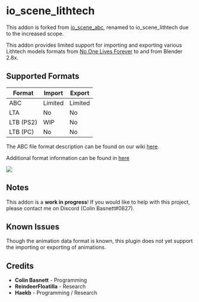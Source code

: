 # io_scene_lithtech

This addon is forked from [io_scene_abc](https://github.com/cmbasnett/io_scene_abc), renamed to io_scene_lithtech due to the increased scope. 

This addon provides limited support for importing and exporting various Lithtech models formats from [No One Lives Forever](https://en.wikipedia.org/wiki/The_Operative:_No_One_Lives_Forever) to and from Blender 2.8x.

## Supported Formats

Format | Import | Export
--- | --- | ---
ABC | Limited | Limited
LTA | No | No
LTB (PS2) | WIP | No
LTB (PC) | No | No

The ABC file format description can be found on our wiki [here](https://github.com/cmbasnett/io_scene_abc/wiki/ABC).

Additional format information can be found in [here](https://github.com/haekb/io_scene_lithtech/research)

![](https://raw.githubusercontent.com/haekb/io_scene_lithtech/master/doc/readme/example.png)

## Notes
This addon is a **work in progress**! If you would like to help with this project, please contact me on Discord (Colin Basnett#0827).

## Known Issues
Though the animation data format is known, this plugin does not yet support the importing or exporting of animations.

## Credits
* **Colin Basnett** - Programming
* **ReindeerFloatilla** - Research
* **Haekb** - Programming / Research